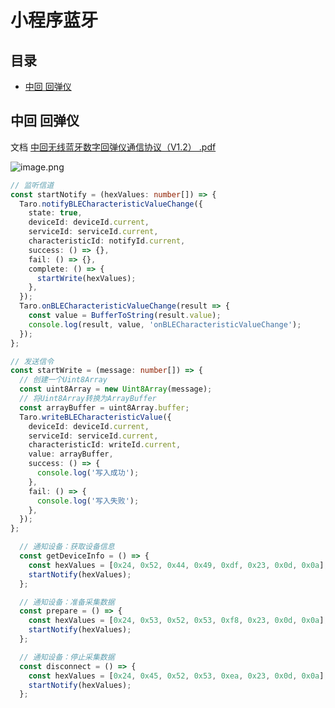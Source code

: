 # 小程序蓝牙

## 目录

- [中回 回弹仪](#中回-回弹仪)

## 中回 回弹仪

文档 [中回无线蓝牙数字回弹仪通信协议（V1.2） .pdf](<https://www.yuque.com/attachments/yuque/0/2023/pdf/22890312/1685598468945-64c89754-eb02-435c-8cc2-99a6e16eefc7.pdf?_lake_card={"src"%3A"https%3A%2F%2Fwww.yuque.com%2Fattachments%2Fyuque%2F0%2F2023%2Fpdf%2F22890312%2F1685598468945-64c89754-eb02-435c-8cc2-99a6e16eefc7.pdf"%2C"name"%3A"中回无线蓝牙数字回弹仪通信协议（V1.2） .pdf"%2C"size"%3A207255%2C"ext"%3A"pdf"%2C"source"%3A""%2C"status"%3A"done"%2C"download"%3Atrue%2C"taskId"%3A"u7366cbb8-cfea-4082-b609-e33a8475131"%2C"taskType"%3A"transfer"%2C"type"%3A"application%2Fpdf"%2C"mode"%3A"title"%2C"id"%3A"u00dc7892"%2C"card"%3A"file"}> "中回无线蓝牙数字回弹仪通信协议（V1.2） .pdf")

![image.png](https://cdn.nlark.com/yuque/0/2023/png/22890312/1685438292734-02e1d8de-8c24-422d-a127-a832703faf58.png#averageHue=%233c2e2b\&clientId=u88b57cb8-32c0-4\&from=paste\&height=737\&id=uea56a64e\&originHeight=737\&originWidth=877\&originalType=binary\&ratio=1\&rotation=0\&showTitle=false\&size=249979\&status=done\&style=none\&taskId=u553b9e09-3edf-4484-8451-9747372228f\&title=\&width=877 "image.png")

```typescript
// 监听信道
const startNotify = (hexValues: number[]) => {
  Taro.notifyBLECharacteristicValueChange({
    state: true,
    deviceId: deviceId.current,
    serviceId: serviceId.current,
    characteristicId: notifyId.current,
    success: () => {},
    fail: () => {},
    complete: () => {
      startWrite(hexValues);
    },
  });
  Taro.onBLECharacteristicValueChange(result => {
    const value = BufferToString(result.value);
    console.log(result, value, 'onBLECharacteristicValueChange');
  });
};

// 发送信令
const startWrite = (message: number[]) => {
  // 创建一个Uint8Array
  const uint8Array = new Uint8Array(message);
  // 将Uint8Array转换为ArrayBuffer
  const arrayBuffer = uint8Array.buffer;
  Taro.writeBLECharacteristicValue({
    deviceId: deviceId.current,
    serviceId: serviceId.current,
    characteristicId: writeId.current,
    value: arrayBuffer,
    success: () => {
      console.log('写入成功');
    },
    fail: () => {
      console.log('写入失败');
    },
  });
};

  // 通知设备：获取设备信息
  const getDeviceInfo = () => {
    const hexValues = [0x24, 0x52, 0x44, 0x49, 0xdf, 0x23, 0x0d, 0x0a];
    startNotify(hexValues);
  };

  // 通知设备：准备采集数据
  const prepare = () => {
    const hexValues = [0x24, 0x53, 0x52, 0x53, 0xf8, 0x23, 0x0d, 0x0a];
    startNotify(hexValues);
  };

  // 通知设备：停止采集数据
  const disconnect = () => {
    const hexValues = [0x24, 0x45, 0x52, 0x53, 0xea, 0x23, 0x0d, 0x0a];
    startNotify(hexValues);
  };

```
